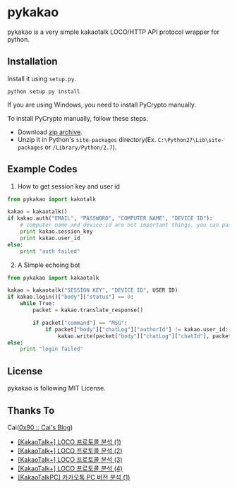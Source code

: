 pykakao
=======

pykakao is a very simple kakaotalk LOCO/HTTP API protocol wrapper for python.

Installation
------------
Install it using `setup.py`.

    python setup.py install

If you are using Windows, you need to install PyCrypto manually.

To install PyCrypto manually, follow these steps.
- Download [zip archive](http://puu.sh/6bKnJ.zip).
- Unzip it in Python's `site-packages` directory(Ex. `C:\Python27\Lib\site-packages` or `/Library/Python/2.7`).

Example Codes
-------------

1. How to get session key and user id

```python
from pykakao import kakotalk

kakao = kakaotalk()
if kakao.auth("EMAIL", "PASSWORD", "COMPUTER NAME", "DEVICE ID"):
    # computer name and device id are not important things. you can pass any string you want.
    print kakao.session_key
    print kakao.user_id
else:
    print "auth failed"
```

2. A Simple echoing bot

```python
from pykakao import kakaotalk

kakao = kakaotalk("SESSION KEY", "DEVICE ID", USER ID)
if kakao.login()["body"]["status"] == 0:
    while True:
        packet = kakao.translate_response()

        if packet["command"] == "MSG":
            if packet["body"]["chatLog"]["authorId"] != kakao.user_id:
                kakao.write(packet["body"]["chatLog"]["chatId"], packet["body"]["chatLog"]["message"])
else:
    print "login failed"
```

License
-------

pykakao is following MIT License.

Thanks To
---------

Cai([0x90 :: Cai's Blog](http://www.bpak.org/blog/))
- [[KakaoTalk+] LOCO 프로토콜 분석 (1)](http://www.bpak.org/blog/2012/12/kakaotalk-loco-프로토콜-분석-1/)
- [[KakaoTalk+] LOCO 프로토콜 분석 (2)](http://www.bpak.org/blog/2012/12/kakaotalk-loco-프로토콜-분석-2/)
- [[KakaoTalk+] LOCO 프로토콜 분석 (3)](http://www.bpak.org/blog/2012/12/kakaotalk-loco-프로토콜-분석-3/)
- [[KakaoTalk+] LOCO 프로토콜 분석 (4)](http://www.bpak.org/blog/2012/12/kakaotalk-loco-프로토콜-분석-4/)
- [[KakaoTalkPC] 카카오톡 PC 버전 분석 (1)](https://www.bpak.org/blog/2013/08/kakaotalkpc-카카오톡-pc-버전-분석-1/)
